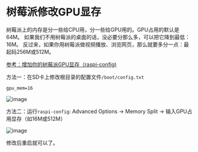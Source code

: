 # 树莓派修改GPU显存

树莓派上的内存是分一些给CPU用，分一些给GPU用的。GPU占用的默认是64M。
如果我们不用树莓派的桌面的话，没必要分那么多，可以把它降到最低：16M。
反过来，如果你用树莓派做视频播放、浏览网页，那么就要多分一点：最起码256M或512M。

[参考：增加你的树莓派GPU显存（raspi-config)](https://www.jianshu.com/p/dabcf310395a)


方法一：在SD卡上修改根目录的配置文件`/boot/config.txt`
```
gpu_mem=16
```
![image](https://user-images.githubusercontent.com/14041622/45669139-9e74cd00-bb51-11e8-9b11-d7f0bf782d6d.png)

方法二：运行`raspi-config`:
Advanced Options -> Memory Split -> 输入GPU占用显存（如16M或512M）

![image](https://user-images.githubusercontent.com/14041622/45669174-ba786e80-bb51-11e8-89e1-d9b9a2ef6d77.png)

修改后重启就可以了。